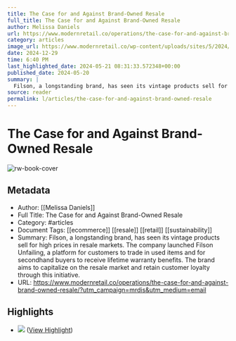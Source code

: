 ```yaml
---
title: The Case for and Against Brand-Owned Resale
full_title: The Case for and Against Brand-Owned Resale
author: Melissa Daniels
url: https://www.modernretail.co/operations/the-case-for-and-against-brand-owned-resale/?utm_campaign=mrdis&utm_medium=email
category: articles
image_url: https://www.modernretail.co/wp-content/uploads/sites/5/2024/05/mm-la-fleur5M7A6602-e1715957179979.jpg
date: 2024-12-29
time: 6:40 PM
last_highlighted_date: 2024-05-21 08:31:33.572348+00:00
published_date: 2024-05-20
summary: |
  Filson, a longstanding brand, has seen its vintage products sell for high prices in resale markets. The company launched Filson Unfailing, a platform for customers to trade in used items and for secondhand buyers to receive lifetime warranty benefits. The brand aims to capitalize on the resale market and retain customer loyalty through this initiative.
source: reader
permalink: l/articles/the-case-for-and-against-brand-owned-resale
---
```

# The Case for and Against Brand-Owned Resale

![rw-book-cover](https://www.modernretail.co/wp-content/uploads/sites/5/2024/05/mm-la-fleur5M7A6602-e1715957179979.jpg)

## Metadata
- Author: [[Melissa Daniels]]
- Full Title: The Case for and Against Brand-Owned Resale
- Category: #articles
- Document Tags: [[ecommerce]] [[resale]] [[retail]] [[sustainability]] 
- Summary: Filson, a longstanding brand, has seen its vintage products sell for high prices in resale markets. The company launched Filson Unfailing, a platform for customers to trade in used items and for secondhand buyers to receive lifetime warranty benefits. The brand aims to capitalize on the resale market and retain customer loyalty through this initiative.
- URL: https://www.modernretail.co/operations/the-case-for-and-against-brand-owned-resale/?utm_campaign=mrdis&utm_medium=email

## Highlights
- ![](https://www.modernretail.co/wp-content/uploads/sites/5/2024/05/mm-la-fleur5M7A6602-e1715957179979.jpg?w=1100&h=640&crop=1) ([View Highlight](https://read.readwise.io/read/01hyd4dxz1cvk252ae4p2e656d))


